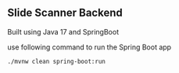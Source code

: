 ## Slide Scanner Backend

Built using Java 17 and SpringBoot

use following command to run the Spring Boot app

`
./mvnw clean spring-boot:run
`